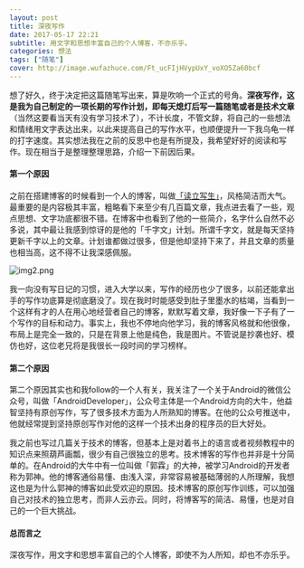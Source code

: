 ```yaml
---
layout: post
title: 深夜写作
date: 2017-05-17 22:21
subtitle: 用文字和思想丰富自己的个人博客，不亦乐乎。
categories: 想法
tags: ["随笔"]
cover: http://image.wufazhuce.com/Ft_ucFIjHVypUxY_voXO5Za60bcf
---
```


想了好久，终于决定把这篇随笔写出来，算是吹响一个正式的号角。**深夜写作，这是我为自己制定的一项长期的写作计划，即每天熄灯后写一篇随笔或者是技术文章**（当然这要看当天有没有学习技术了），不计长度，不管文辞，将自己的一些想法和情绪用文字表达出来，以此来提高自己的写作水平，也顺便提升一下我乌龟一样的打字速度。其实想法我在之前的反思中也是有所提及，我希望好好的阅读和写作。现在相当于是整理整理思路，介绍一下前因后果。

#### 第一个原因
之前在搭建博客的时候看到一个人的博客，叫做[「读立写生」](http://www.cnfeat.com)，风格简洁而大气。最重要的是内容极其丰富，粗略看下来至少有几百篇文章，我点进去看了一些，观点思想、文字功底都很不错。在博客中也看到了他的一些简介，名字什么自然不必多说，其中最让我感到惊讶的是他的「千字文」计划。所谓千字文，就是每天坚持更新千字以上的文章。计划谁都做过很多，但是他却坚持下来了，并且文章的质量也相当高，这不得不让我深感佩服。

![img2.png](https://i.loli.net/2019/08/29/vyOJk4lbIRrxnc2.jpg)

我一向没有写日记的习惯，进入大学以来，写作的经历也少了很多，以前还能拿出手的写作功底算是彻底磨没了。现在我时时能感受到肚子里墨水的枯竭，当看到一个这样有才的人在用心地经营者自己的博客，默默写着文章，我好像一下子有了一个写作的目标和动力。事实上，我也不停地向他学习，我的博客风格就和他很像，布局上是完全一致的，只是在背景上他是纯色，我是图片。不管说是抄袭也好、模仿也好，这位老兄将是我很长一段时间的学习榜样。
#### 第二个原因
第二个原因其实也和我follow的一个人有关，我关注了一个关于Android的微信公众号，叫做「AndroidDeveloper」，公众号主体是一个Android方向的大牛，他益智坚持有原创写作，写了很多技术方面为人所熟知的博客。在他的公众号推送中，他就经常提到坚持原创写作对他的这样一个技术出身的程序员的巨大好处。

我之前也写过几篇关于技术的博客，但基本上是对着书上的语言或者视频教程中的知识点来照葫芦画瓢，很少有自己很独立的思考。技术博客的写作也并非是十分简单的。在Android的大牛中有一位叫做「郭霖」的大神，被学习Android的开发者称为郭神。他的博客通俗易懂、由浅入深，非常容易被基础薄弱的人所理解，我想这也是为什么郭神的博客如此受欢迎的原因。技术博客的原创写作训练，可以加强自己对技术的独立思考，而非人云亦云。同时，将博客写的简洁、易懂，也是对自己的一个巨大挑战。

#### 总而言之
深夜写作，用文字和思想丰富自己的个人博客，即使不为人所知，却也不亦乐乎。